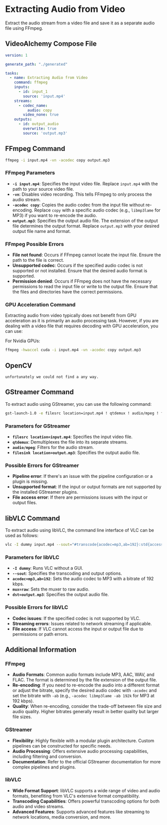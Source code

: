 # Extracting Audio from Video

Extract the audio stream from a video file and save it as a separate audio file using FFmpeg.

## VideoAlchemy Compose File

```yaml
version: 1

generate_path: "./generated"

tasks:
  - name: Extracting Audio from Video
    command: ffmpeg
    inputs:
      - id: input_1
        source: 'input.mp4'
    streams:
      - codec_name:
          audio: copy
        video_none: true
    outputs:
      - id: output_audio
        overwrite: true
        source: 'output.mp3'
```

## FFmpeg Command

```bash
ffmpeg -i input.mp4 -vn -acodec copy output.mp3
```


### FFmpeg Parameters

- **`-i input.mp4`**: Specifies the input video file. Replace `input.mp4` with the path to your source video file.
- **`-vn`**: Disables video recording. This tells FFmpeg to only process the audio stream.
- **`-acodec copy`**: Copies the audio codec from the input file without re-encoding. Replace `copy` with a specific audio codec (e.g., `libmp3lame` for MP3) if you want to re-encode the audio.
- **`output.mp3`**: Specifies the output audio file. The extension of the output file determines the output format. Replace `output.mp3` with your desired output file name and format.

### FFmpeg Possible Errors

- **File not found**: Occurs if FFmpeg cannot locate the input file. Ensure the path to the file is correct.
- **Unsupported codec**: Occurs if the specified audio codec is not supported or not installed. Ensure that the desired audio format is supported.
- **Permission denied**: Occurs if FFmpeg does not have the necessary permissions to read the input file or write to the output file. Ensure that the files and directories have the correct permissions.

### GPU Acceleration Command

Extracting audio from video typically does not benefit from GPU acceleration as it is primarily an audio processing task. However, if you are dealing with a video file that requires decoding with GPU acceleration, you can use:

For Nvidia GPUs:

```bash
ffmpeg -hwaccel cuda -i input.mp4 -vn -acodec copy output.mp3
```
## OpenCV

    unfortunately we could not find a any way.

## GStreamer Command

To extract audio using GStreamer, you can use the following command:

```bash
gst-launch-1.0 -e filesrc location=input.mp4 ! qtdemux ! audio/mpeg ! filesink location=output.mp3
```

### Parameters for GStreamer

- **`filesrc location=input.mp4`**: Specifies the input video file.
- **`qtdemux`**: Demultiplexes the file into its separate streams.
- **`audio/mpeg`**: Filters for the audio stream.
- **`filesink location=output.mp3`**: Specifies the output audio file.

### Possible Errors for GStreamer

- **Pipeline error**: If there's an issue with the pipeline configuration or a plugin is missing.
- **Unsupported format**: If the input or output formats are not supported by the installed GStreamer plugins.
- **File access error**: If there are permissions issues with the input or output files.

## libVLC Command

To extract audio using libVLC, the command line interface of VLC can be used as follows:

```bash
vlc -I dummy input.mp4 --sout="#transcode{acodec=mp3,ab=192}:std{access=file,mux=raw,dst=output.mp3}" vlc://quit
```

### Parameters for libVLC

- **`-I dummy`**: Runs VLC without a GUI.
- **`--sout`**: Specifies the transcoding and output options.
- **`acodec=mp3,ab=192`**: Sets the audio codec to MP3 with a bitrate of 192 kbps.
- **`mux=raw`**: Sets the muxer to raw audio.
- **`dst=output.mp3`**: Specifies the output audio file.

### Possible Errors for libVLC

- **Codec issues**: If the specified codec is not supported by VLC.
- **Streaming errors**: Issues related to network streaming if applicable.
- **File access**: If VLC cannot access the input or output file due to permissions or path errors.


## Additional Information

### FFmpeg
- **Audio Formats**: Common audio formats include MP3, AAC, WAV, and FLAC. The format is determined by the file extension of the output file.
- **Re-encoding**: If you need to re-encode the audio into a different format or adjust the bitrate, specify the desired audio codec with `-acodec` and set the bitrate with `-ab` (e.g., `-acodec libmp3lame -ab 192k` for MP3 at 192 kbps).
- **Quality**: When re-encoding, consider the trade-off between file size and audio quality. Higher bitrates generally result in better quality but larger file sizes.

### GStreamer
- **Flexibility**: Highly flexible with a modular plugin architecture. Custom pipelines can be constructed for specific needs.
- **Audio Processing**: Offers extensive audio processing capabilities, including filtering and conversion.
- **Documentation**: Refer to the official GStreamer documentation for more complex pipelines and plugins.

### libVLC
- **Wide Format Support**: libVLC supports a wide range of video and audio formats, benefiting from VLC's extensive format compatibility.
- **Transcoding Capabilities**: Offers powerful transcoding options for both audio and video streams.
- **Advanced Features**: Supports advanced features like streaming to network locations, media conversion, and more.